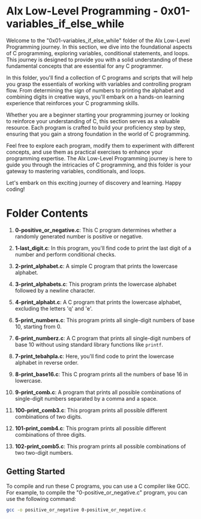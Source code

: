 # Alx Low-Level Programming - 0x01-variables_if_else_while

Welcome to the "0x01-variables_if_else_while" folder of the Alx Low-Level Programming journey. In this section, we dive into the foundational aspects of C programming, exploring variables, conditional statements, and loops. This journey is designed to provide you with a solid understanding of these fundamental concepts that are essential for any C programmer.

In this folder, you'll find a collection of C programs and scripts that will help you grasp the essentials of working with variables and controlling program flow. From determining the sign of numbers to printing the alphabet and combining digits in creative ways, you'll embark on a hands-on learning experience that reinforces your C programming skills.

Whether you are a beginner starting your programming journey or looking to reinforce your understanding of C, this section serves as a valuable resource. Each program is crafted to build your proficiency step by step, ensuring that you gain a strong foundation in the world of C programming.

Feel free to explore each program, modify them to experiment with different concepts, and use them as practical exercises to enhance your programming expertise. The Alx Low-Level Programming journey is here to guide you through the intricacies of C programming, and this folder is your gateway to mastering variables, conditionals, and loops.

Let's embark on this exciting journey of discovery and learning. Happy coding!

# Folder Contents

1. **0-positive_or_negative.c**: This C program determines whether a randomly generated number is positive or negative.

2. **1-last_digit.c**: In this program, you'll find code to print the last digit of a number and perform conditional checks.

3. **2-print_alphabet.c**: A simple C program that prints the lowercase alphabet.

4. **3-print_alphabets.c**: This program prints the lowercase alphabet followed by a newline character.

5. **4-print_alphabt.c**: A C program that prints the lowercase alphabet, excluding the letters 'q' and 'e'.

6. **5-print_numbers.c**: This program prints all single-digit numbers of base 10, starting from 0.

7. **6-print_numberz.c**: A C program that prints all single-digit numbers of base 10 without using standard library functions like `printf`.

8. **7-print_tebahpla.c**: Here, you'll find code to print the lowercase alphabet in reverse order.

9. **8-print_base16.c**: This C program prints all the numbers of base 16 in lowercase.

10. **9-print_comb.c**: A program that prints all possible combinations of single-digit numbers separated by a comma and a space.

11. **100-print_comb3.c**: This program prints all possible different combinations of two digits.

12. **101-print_comb4.c**: This program prints all possible different combinations of three digits.

13. **102-print_comb5.c**: This program prints all possible combinations of two two-digit numbers.

## Getting Started

To compile and run these C programs, you can use a C compiler like GCC. For example, to compile the "0-positive_or_negative.c" program, you can use the following command:

```bash
gcc -o positive_or_negative 0-positive_or_negative.c

